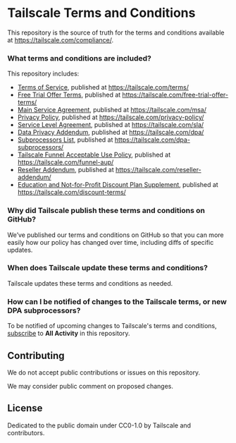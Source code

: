 # Tailscale Terms and Conditions

This repository is the source of truth for the terms and conditions available at https://tailscale.com/compliance/.

### What terms and conditions are included?

This repository includes:

- [Terms of Service](/terms/index.md), published at https://tailscale.com/terms/
- [Free Trial Offer Terms](/free-trial-offer-terms/index.md), published at https://tailscale.com/free-trial-offer-terms/
- [Main Service Agreement](/msa/index.md), published at https://tailscale.com/msa/
- [Privacy Policy](/privacy-policy/index.md), published at https://tailscale.com/privacy-policy/
- [Service Level Agreement](/sla/index.md), published at https://tailscale.com/sla/
- [Data Privacy Addendum](/dpa/index.md), published at https://tailscale.com/dpa/
- [Subprocessors List](/dpa-subprocessors/index.md), published at https://tailscale.com/dpa-subprocessors/
- [Tailscale Funnel Acceptable Use Policy](/funnel-aup/index.md), published at https://tailscale.com/funnel-aup/
- [Reseller Addendum](/reseller-addendum/index.md), published at https://tailscale.com/reseller-addendum/
- [Education and Not-for-Profit Discount Plan Supplement](/discount-terms/index.md), published at https://tailscale.com/discount-terms/

### Why did Tailscale publish these terms and conditions on GitHub?

We’ve published our terms and conditions on GitHub so that you can more easily how our policy has changed over time, including diffs of specific updates.

### When does Tailscale update these terms and conditions?

Tailscale updates these terms and conditions as needed.

### How can I be notified of changes to the Tailscale terms, or new DPA subprocessors?

To be notified of upcoming changes to Tailscale's terms and conditions, [subscribe](https://docs.github.com/en/account-and-profile/managing-subscriptions-and-notifications-on-github/setting-up-notifications/about-notifications) to **All Activity** in this repository.

## Contributing

We do not accept public contributions or issues on this repository.

We may consider public comment on proposed changes.

## License

Dedicated to the public domain under CC0-1.0 by Tailscale and contributors.
